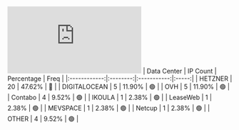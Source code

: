 ![Diagramm](https://github.com/obajay/StateSync-snapshots/blob/main/Projects/Realio/1/README.md)
| Data Center | IP Count | Percentage | Freq |
|:------------:|:--------:|:-----------:|:-----:|
| HETZNER | 20 | 47.62% | 🔴 |
| DIGITALOCEAN | 5 | 11.90% | 🟢 |
| OVH | 5 | 11.90% | 🟢 |
| Contabo | 4 | 9.52% | 🟢 |
| IKOULA | 1 | 2.38% | 🟢 |
| LeaseWeb | 1 | 2.38% | 🟢 |
| MEVSPACE | 1 | 2.38% | 🟢 |
| Netcup | 1 | 2.38% | 🟢 |
| OTHER | 4 | 9.52% | 🟢 |